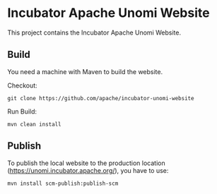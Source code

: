 Incubator Apache Unomi Website
====================

This project contains the Incubator Apache Unomi Website.

## Build

You need a machine with Maven to build the website.

Checkout:

```
git clone https://github.com/apache/incubator-unomi-website
```

Run Build:

```
mvn clean install
```

## Publish

To publish the local website to the production location (https://unomi.incubator.apache.org/), you have to use:

```
mvn install scm-publish:publish-scm
```
